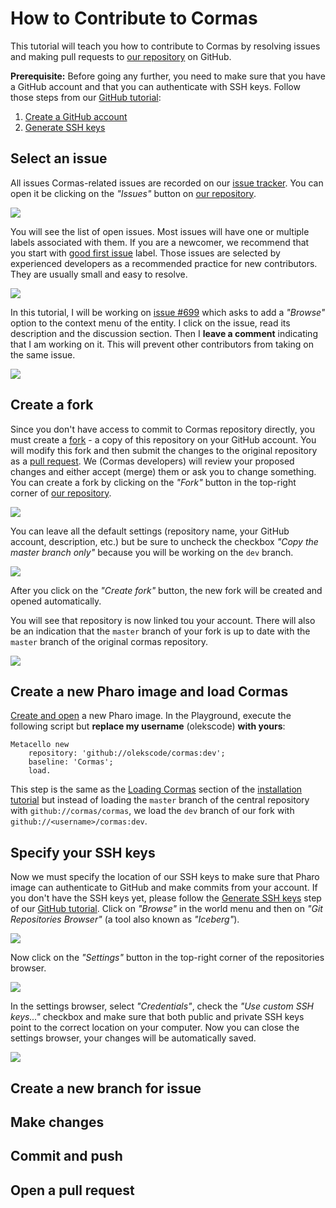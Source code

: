 # How to Contribute to Cormas

This tutorial will teach you how to contribute to Cormas by resolving issues and making pull requests to [our repository](https://github.com/cormas/cormas) on GitHub.

**Prerequisite:** Before going any further, you need to make sure that you have a GitHub account and that you can authenticate with SSH keys. Follow those steps from our [GitHub tutorial](github):

1. [Create a GitHub account](github?id=step-1-create-a-github-account)
2. [Generate SSH keys](github?id=step-2-generate-ssh-keys)

## Select an issue

All issues Cormas-related issues are recorded on our [issue tracker](https://github.com/cormas/cormas/issues). You can open it be clicking on the _"Issues"_ button on [our repository](https://github.com/cormas/cormas). 

![](_media/contributing/issues-button.png)
 
You will see the list of open issues. Most issues will have one or multiple labels associated with them. If you are a newcomer, we recommend that you start with [good first issue](https://github.com/cormas/cormas/issues?q=is%3Aissue%20state%3Aopen%20label%3A%22good%20first%20issue%22) label. Those issues are selected by experienced developers as a recommended practice for new contributors. They are usually small and easy to resolve.

![](_media/contributing/good-first-issue.png)

In this tutorial, I will be working on [issue #699](https://github.com/cormas/cormas/issues/699) which asks to add a _"Browse"_ option to the context menu of the entity. I click on the issue, read its description and the discussion section. Then I **leave a comment** indicating that I am working on it. This will prevent other contributors from taking on the same issue.

![](_media/contributing/comment-on-issue.png)

## Create a fork

Since you don't have access to commit to Cormas repository directly, you must create a [fork](https://docs.github.com/en/pull-requests/collaborating-with-pull-requests/working-with-forks/fork-a-repo) - a copy of this repository on your GitHub account. You will modify this fork and then submit the changes to the original repository as a [pull request](https://docs.github.com/en/pull-requests/collaborating-with-pull-requests/proposing-changes-to-your-work-with-pull-requests/about-pull-requests). We (Cormas developers) will review your proposed changes and either accept (merge) them or ask you to change something. You can create a fork by clicking on the _"Fork"_ button in the top-right corner of [our repository](https://github.com/cormas/cormas).

![](_media/contributing/fork.png)

You can leave all the default settings (repository name, your GitHub account, description, etc.) but be sure to uncheck the checkbox _"Copy the master branch only"_ because you will be working on the `dev` branch.

![](_media/contributing/fork-copy-branch.png)

After you click on the _"Create fork"_ button, the new fork will be created and opened automatically. 

You will see that repository is now linked tou your account. There will also be an indication that the `master` branch of your fork is up to date with the `master` branch of the original cormas repository.

![](_media/contributing/fork-result.png)

## Create a new Pharo image and load Cormas

[Create and open](install?id=step-2-create-a-pharo-image) a new Pharo image. In the Playground, execute the following script but **replace my username** (olekscode) **with yours**:

```st
Metacello new
    repository: 'github://olekscode/cormas:dev';
    baseline: 'Cormas';
    load.
```

This step is the same as the [Loading Cormas](install?id=loading-cormas) section of the [installation tutorial](install) but instead of loading the `master` branch of the central repository with `github://cormas/cormas`, we load the `dev` branch of our fork with `github://<username>/cormas:dev`.

## Specify your SSH keys

Now we must specify the location of our SSH keys to make sure that Pharo image can authenticate to GitHub and make commits from your account. If you don't have the SSH keys yet, please follow the [Generate SSH keys](github?id=step-2-generate-ssh-keys) step of our [GitHub tutorial](github). Click on _"Browse"_ in the world menu and then on _"Git Repositories Browser"_ (a tool also known as _"Iceberg"_). 

![](_media/contributing/iceberg-menu.png)

Now click on the _"Settings"_ button in the top-right corner of the repositories browser.

![](_media/contributing/iceberg-settings-button.png)

In the settings browser, select _"Credentials"_, check the _"Use custom SSH keys..."_ checkbox and make sure that both public and private SSH keys point to the correct location on your computer. Now you can close the settings browser, your changes will be automatically saved.

![](_media/contributing/iceberg-ssh-keys.png)

## Create a new branch for issue



## Make changes

## Commit and push

## Open a pull request